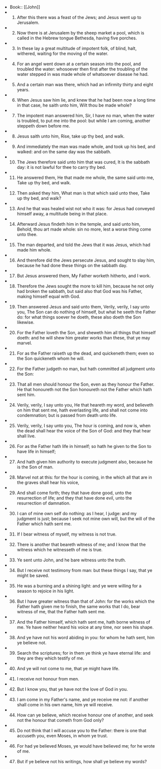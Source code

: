 - Book:: [[John]]
- 1. After this there was a feast of the Jews; and Jesus went up to Jerusalem.
- 2. Now there is at Jerusalem by the sheep market a pool, which is called in the Hebrew tongue Bethesda, having five porches.
- 3. In these lay a great multitude of impotent folk, of blind, halt, withered, waiting for the moving of the water.
- 4. For an angel went down at a certain season into the pool, and troubled the water: whosoever then first after the troubling of the water stepped in was made whole of whatsoever disease he had.
- 5. And a certain man was there, which had an infirmity thirty and eight years.
- 6. When Jesus saw him lie, and knew that he had been now a long time in that case, he saith unto him, Wilt thou be made whole?
- 7. The impotent man answered him, Sir, I have no man, when the water is troubled, to put me into the pool: but while I am coming, another steppeth down before me.
- 8. Jesus saith unto him, Rise, take up thy bed, and walk.
- 9. And immediately the man was made whole, and took up his bed, and walked: and on the same day was the sabbath.
- 10. The Jews therefore said unto him that was cured, It is the sabbath day: it is not lawful for thee to carry thy bed.
- 11. He answered them, He that made me whole, the same said unto me, Take up thy bed, and walk.
- 12. Then asked they him, What man is that which said unto thee, Take up thy bed, and walk?
- 13. And he that was healed wist not who it was: for Jesus had conveyed himself away, a multitude being in that place.
- 14. Afterward Jesus findeth him in the temple, and said unto him, Behold, thou art made whole: sin no more, lest a worse thing come unto thee.
- 15. The man departed, and told the Jews that it was Jesus, which had made him whole.
- 16. And therefore did the Jews persecute Jesus, and sought to slay him, because he had done these things on the sabbath day.
- 17. But Jesus answered them, My Father worketh hitherto, and I work.
- 18. Therefore the Jews sought the more to kill him, because he not only had broken the sabbath, but said also that God was his Father, making himself equal with God.
- 19. Then answered Jesus and said unto them, Verily, verily, I say unto you, The Son can do nothing of himself, but what he seeth the Father do: for what things soever he doeth, these also doeth the Son likewise.
- 20. For the Father loveth the Son, and sheweth him all things that himself doeth: and he will shew him greater works than these, that ye may marvel.
- 21. For as the Father raiseth up the dead, and quickeneth them; even so the Son quickeneth whom he will.
- 22. For the Father judgeth no man, but hath committed all judgment unto the Son:
- 23. That all men should honour the Son, even as they honour the Father. He that honoureth not the Son honoureth not the Father which hath sent him.
- 24. Verily, verily, I say unto you, He that heareth my word, and believeth on him that sent me, hath everlasting life, and shall not come into condemnation; but is passed from death unto life.
- 25. Verily, verily, I say unto you, The hour is coming, and now is, when the dead shall hear the voice of the Son of God: and they that hear shall live.
- 26. For as the Father hath life in himself; so hath he given to the Son to have life in himself;
- 27. And hath given him authority to execute judgment also, because he is the Son of man.
- 28. Marvel not at this: for the hour is coming, in the which all that are in the graves shall hear his voice,
- 29. And shall come forth; they that have done good, unto the resurrection of life; and they that have done evil, unto the resurrection of damnation.
- 30. I can of mine own self do nothing: as I hear, I judge: and my judgment is just; because I seek not mine own will, but the will of the Father which hath sent me.
- 31. If I bear witness of myself, my witness is not true.
- 32. There is another that beareth witness of me; and I know that the witness which he witnesseth of me is true.
- 33. Ye sent unto John, and he bare witness unto the truth.
- 34. But I receive not testimony from man: but these things I say, that ye might be saved.
- 35. He was a burning and a shining light: and ye were willing for a season to rejoice in his light.
- 36. But I have greater witness than that of John: for the works which the Father hath given me to finish, the same works that I do, bear witness of me, that the Father hath sent me.
- 37. And the Father himself, which hath sent me, hath borne witness of me. Ye have neither heard his voice at any time, nor seen his shape.
- 38. And ye have not his word abiding in you: for whom he hath sent, him ye believe not.
- 39. Search the scriptures; for in them ye think ye have eternal life: and they are they which testify of me.
- 40. And ye will not come to me, that ye might have life.
- 41. I receive not honour from men.
- 42. But I know you, that ye have not the love of God in you.
- 43. I am come in my Father's name, and ye receive me not: if another shall come in his own name, him ye will receive.
- 44. How can ye believe, which receive honour one of another, and seek not the honour that cometh from God only?
- 45. Do not think that I will accuse you to the Father: there is one that accuseth you, even Moses, in whom ye trust.
- 46. For had ye believed Moses, ye would have believed me; for he wrote of me.
- 47. But if ye believe not his writings, how shall ye believe my words?
